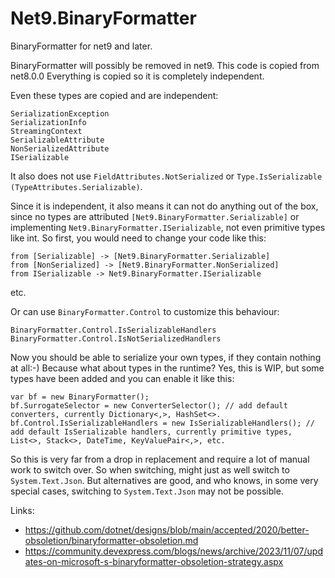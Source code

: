 # Net9.BinaryFormatter
BinaryFormatter for net9 and later.

BinaryFormatter will possibly be removed in net9. This code is copied from net8.0.0
Everything is copied so it is completely independent.

Even these types are copied and are independent:
```
SerializationException
SerializationInfo
StreamingContext
SerializableAttribute
NonSerializedAttribute
ISerializable
```
It also does not use `FieldAttributes.NotSerialized` or `Type.IsSerializable (TypeAttributes.Serializable)`.

Since it is independent, it also means it can not do anything out of the box, since no types are attributed `[Net9.BinaryFormatter.Serializable]` or implementing `Net9.BinaryFormatter.ISerializable`, not even primitive types like int.
So first, you would need to change your code like this:
````
from [Serializable] -> [Net9.BinaryFormatter.Serializable]
from [NonSerialized] -> [Net9.BinaryFormatter.NonSerialized]
from ISerializable -> Net9.BinaryFormatter.ISerializable
````
etc.

Or can use `BinaryFormatter.Control` to customize this behaviour:
````
BinaryFormatter.Control.IsSerializableHandlers
BinaryFormatter.Control.IsNotSerializedHandlers
````

Now you should be able to serialize your own types, if they contain nothing at all:-) Because what about types in the runtime? Yes, this is WIP, but some types have been added and you can enable it like this:
```
var bf = new BinaryFormatter();
bf.SurrogateSelector = new ConverterSelector(); // add default converters, currently Dictionary<,>, HashSet<>.
bf.Control.IsSerializableHandlers = new IsSerializableHandlers(); // add default IsSerializable handlers, currently primitive types, List<>, Stack<>, DateTime, KeyValuePair<,>, etc.
```
So this is very far from a drop in replacement and require a lot of manual work to switch over. So when switching, might just as well switch to `System.Text.Json`. But alternatives are good, and who knows, in some very special cases, switching to `System.Text.Json` may not be possible.

Links:
* https://github.com/dotnet/designs/blob/main/accepted/2020/better-obsoletion/binaryformatter-obsoletion.md
* https://community.devexpress.com/blogs/news/archive/2023/11/07/updates-on-microsoft-s-binaryformatter-obsoletion-strategy.aspx
